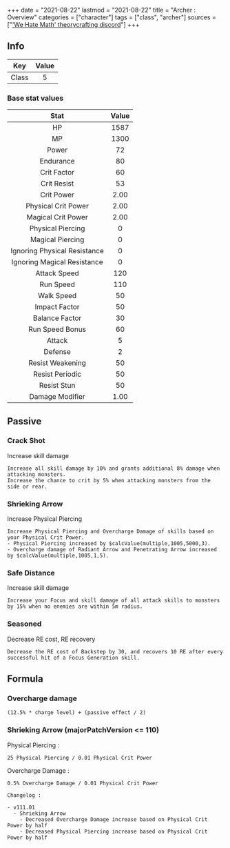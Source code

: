 +++
date = "2021-08-22"
lastmod = "2021-08-22"
title = "Archer : Overview"
categories = ["character"]
tags = ["class", "archer"]
sources = ["['We Hate Math' theorycrafting discord](https://discord.gg/zY7bbFp)"]
+++

## Info

Key | Value
:-: | :-:
Class | 5

### Base stat values

Stat | Value
:-: | :-:
HP | 1587
MP | 1300
Power | 72
Endurance | 80
Crit Factor | 60
Crit Resist | 53
Crit Power | 2.00
Physical Crit Power | 2.00
Magical Crit Power | 2.00
Physical Piercing | 0
Magical Piercing | 0
Ignoring Physical Resistance | 0
Ignoring Magical Resistance | 0
Attack Speed | 120
Run Speed | 110
Walk Speed | 50
Impact Factor | 50
Balance Factor | 30
Run Speed Bonus | 60
Attack | 5
Defense | 2
Resist Weakening | 50
Resist Periodic | 50
Resist Stun | 50
Damage Modifier | 1.00

## Passive

### Crack Shot
Increase skill damage

```
Increase all skill damage by 10% and grants additional 8% damage when attacking monsters.
Increase the chance to crit by 5% when attacking monsters from the side or rear.
```

### Shrieking Arrow
Increase Physical Piercing

```
Increase Physical Piercing and Overcharge Damage of skills based on your Physical Crit Power.
- Physical Piercing increased by $calcValue(multiple,1005,5000,3).
- Overcharge damage of Radiant Arrow and Penetrating Arrow increased by $calcValue(multiple,1005,1,5).
```

### Safe Distance
Increase skill damage

```
Increase your Focus and skill damage of all attack skills to monsters by 15% when no enemies are within 5m radius.
```

### Seasoned
Decrease RE cost, RE recovery

```
Decrease the RE cost of Backstep by 30, and recovers 10 RE after every successful hit of a Focus Generation skill.
```

## Formula

### Overcharge damage

```
(12.5% * charge level) + (passive effect / 2)
```

### Shrieking Arrow (majorPatchVersion <= 110)

Physical Piercing : 
```
25 Physical Piercing / 0.01 Physical Crit Power
```

Overcharge Damage :
```
0.5% Overcharge Damage / 0.01 Physical Crit Power
```

```
Changelog :

- v111.01
  - Shrieking Arrow
    - Decreased Overcharge Damage increase based on Physical Crit Power by half
    - Decreased Physical Piercing increase based on Physical Crit Power by half
```
